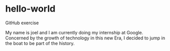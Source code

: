 # hello-world
GitHub exercise

My name is joel and I am currently doing my internship at Google. Concerned by the growth of technology in this new Era, I decided to jump in the boat to be part of the history. 
